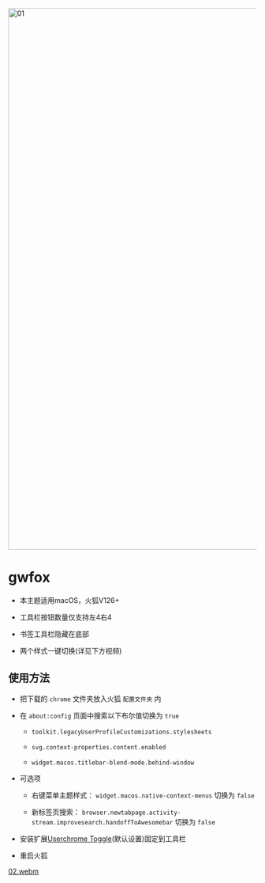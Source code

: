 <img width="1095" alt="01" src="https://github.com/akkva/gwfox/assets/150437642/05121cbc-a1a8-48af-991f-71f638beb01a">

# gwfox

- 本主题适用macOS，火狐V126+

- 工具栏按钮数量仅支持左4右4

- 书签工具栏隐藏在底部

- 两个样式一键切换(详见下方视频)

## 使用方法

- 把下载的 `chrome` 文件夹放入火狐 `配置文件夹` 内

- 在 `about:config` 页面中搜索以下布尔值切换为 `true`

  - `toolkit.legacyUserProfileCustomizations.stylesheets`

  - `svg.context-properties.content.enabled`

  - `widget.macos.titlebar-blend-mode.behind-window`
 
- 可选项

  - 右键菜单主题样式： `widget.macos.native-context-menus` 切换为 `false`
  
  - 新标签页搜索： `browser.newtabpage.activity-stream.improvesearch.handoffToAwesomebar` 切换为 `false`

- 安装扩展[Userchrome Toggle](https://addons.mozilla.org/firefox/addon/userchrome-toggle)(默认设置)固定到工具栏

- 重启火狐

[02.webm](https://github.com/akkva/gwfox/assets/150437642/999f1f9c-e19b-47c4-908c-8c1106b1abb6)
